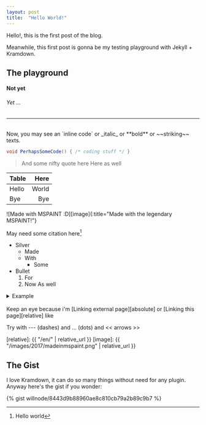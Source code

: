```yaml
---
layout: post
title:  "Hello World!"
---
```


Hello!, this is the first post of the blog. 

Meanwhile, this first post is gonna be my testing playground with Jekyll + Kramdown.

<!-- This is HTML comment, but works well anyway -->
<!-- See http://wellosoft.net/blog/en/2017/hello-world.html for preview -->

## The playground
#### Not yet
###### Yet ...

***
<br>
Now, you may see an `inline code` or _italic_ or **bold** or ~~striking~~ texts.

```cs
void PerhapsSomeCode() { /* coding stuff */ }
```

> And some nifty quote here
> Here as well

| Table | Here |
|:--|--:|
|Hello|World|
|Bye|Bye|

![Made with MSPAINT :D][image]{:title="Made with the legendary MSPAINT!"}

May need some citation here[^1]

* Silver
  + Made
  + With
    - Some
* Bullet
  1. For
  2. Now
     As well

<details><summary>Example</summary>
<code>of a spoiler</code></details>
<br>
Keep an eye because i'm [Linking external page][absolute] or [Linking this page][relative] like <http://github.com>

Try with --- (dashes) and ... (dots) and << arrows >>

[absolute]: https://github.com/
[relative]: {{ "/en/" | relative_url }}
[image]: {{ "/images/2017/madeinmspaint.png" | relative_url }}
[^1]: Hello world

## The Gist

I love Kramdown, it can do so many things without need for any plugin. Anyway here's the gist if you wonder:

{% gist willnode/8443d9b88960ae8c810cb79a2b89c9b7 %}